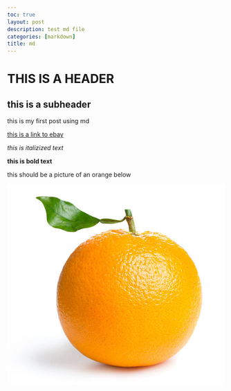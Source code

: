 ```yaml
---
toc: true
layout: post
description: test md file
categories: [markdown]
title: md
---
```


# THIS IS A HEADER

## this is a subheader

this is my first post using md

[this is a link to ebay](https://www.ebay.com/)

*this is italizized text*

**this is bold text**

this should be a picture of an orange below

![orange](orange.jpg)
